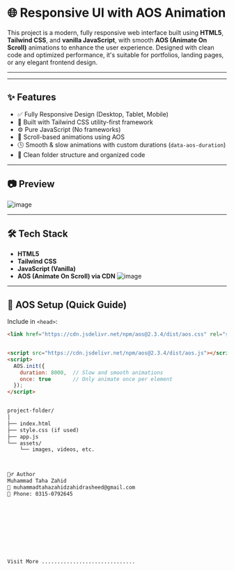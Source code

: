 # 🌐 Responsive UI with AOS Animation

This project is a modern, fully responsive web interface built using **HTML5**, **Tailwind CSS**, and **vanilla JavaScript**, with smooth **AOS (Animate On Scroll)** animations to enhance the user experience. Designed with clean code and optimized performance, it's suitable for portfolios, landing pages, or any elegant frontend design.

---


---

## ✨ Features

- ✅ Fully Responsive Design (Desktop, Tablet, Mobile)
- 🎨 Built with Tailwind CSS utility-first framework
- ⚙️ Pure JavaScript (No frameworks)
- 🔄 Scroll-based animations using AOS
- 🕓 Smooth & slow animations with custom durations (`data-aos-duration`)
- 📁 Clean folder structure and organized code

---

## 📷 Preview
![image](https://github.com/user-attachments/assets/48f8ea20-97f6-4327-9aa9-23702ab3c1af)


---

## 🛠️ Tech Stack

- **HTML5**
- **Tailwind CSS**
- **JavaScript (Vanilla)**
- **AOS (Animate On Scroll) via CDN**
![image](https://github.com/user-attachments/assets/fac42e63-06f5-4d06-8044-92b5e509ff10)


---

## 🔧 AOS Setup (Quick Guide)

Include in `<head>`:
```html
<link href="https://cdn.jsdelivr.net/npm/aos@2.3.4/dist/aos.css" rel="stylesheet">


<script src="https://cdn.jsdelivr.net/npm/aos@2.3.4/dist/aos.js"></script>
<script>
  AOS.init({
    duration: 8000,  // Slow and smooth animations
    once: true       // Only animate once per element
  });
</script>


project-folder/
│
├── index.html
├── style.css (if used)
├── app.js
└── assets/
    └── images, videos, etc.



🙋‍♂️ Author
Muhammad Taha Zahid
📧 muhammadtahazahidzahidrasheed@gmail.com
📱 Phone: 0315-0792645










Visit More ..............................




